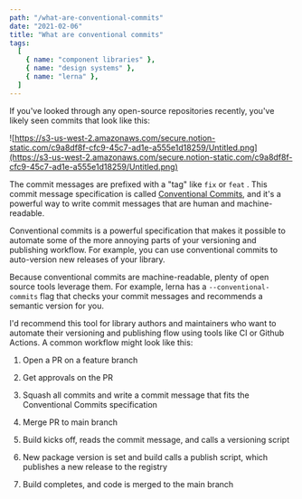 ```yaml
---
path: "/what-are-conventional-commits"
date: "2021-02-06"
title: "What are conventional commits"
tags:
  [
    { name: "component libraries" },
    { name: "design systems" },
    { name: "lerna" },
  ]
---
```


If you've looked through any open-source repositories recently, you've likely seen commits that look like this:

![https://s3-us-west-2.amazonaws.com/secure.notion-static.com/c9a8df8f-cfc9-45c7-ad1e-a555e1d18259/Untitled.png](https://s3-us-west-2.amazonaws.com/secure.notion-static.com/c9a8df8f-cfc9-45c7-ad1e-a555e1d18259/Untitled.png)

The commit messages are prefixed with a "tag" like `fix` or `feat` . This commit message specification is called [Conventional Commits](https://www.conventionalcommits.org/en/v1.0.0/), and it's a powerful way to write commit messages that are human and machine-readable.

Conventional commits is a powerful specification that makes it possible to automate some of the more annoying parts of your versioning and publishing workflow. For example, you can use conventional commits to auto-version new releases of your library.

Because conventional commits are machine-readable, plenty of open source tools leverage them. For example, lerna has a `--conventional-commits` flag that checks your commit messages and recommends a semantic version for you.

I'd recommend this tool for library authors and maintainers who want to automate their versioning and publishing flow using tools like CI or Github Actions. A common workflow might look like this:

1. Open a PR on a feature branch

2. Get approvals on the PR

3. Squash all commits and write a commit message that fits the Conventional Commits specification

4. Merge PR to main branch

5. Build kicks off, reads the commit message, and calls a versioning script

6. New package version is set and build calls a publish script, which publishes a new release to the registry

7. Build completes, and code is merged to the main branch

